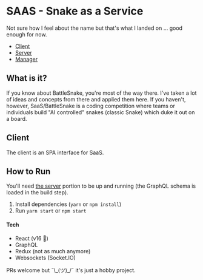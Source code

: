 # SAAS - Snake as a Service

Not sure how I feel about the name but that's what I landed on ... good enough for now.

- [Client](https://www.github.com/tills13/saas-web)
- [Server](https://www.github.com/tills13/saas-api)
- [Manager](https://www.github.com/tills13/saas-game-service)

## What is it?

If you know about BattleSnake, you're most of the way there. I've taken a lot of ideas and concepts
from there and applied them here. If you haven't, however, SaaS/BattleSnake is a coding competition
where teams or individuals build "AI controlled" snakes (classic Snake) which duke it out on a board.

## Client

The client is an SPA interface for SaaS.

## How to Run

You'll need [the server](https://www.github.com/tills13/saas-api) portion to be up and running (the GraphQL schema is loaded in the build step).

1. Install dependencies (`yarn` or `npm install`)
2. Run `yarn start` or `npm start`

#### Tech

- React (v16 🎉)
- GraphQL
- Redux (not as much anymore)
- Websockets (Socket.IO)

PRs welcome but ¯\\\_(ツ)\_/¯ it's just a hobby project.